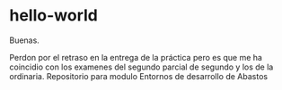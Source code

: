 # hello-world

Buenas.

  Perdon por el retraso en la entrega de la práctica pero es que me ha coincidio con los examenes del segundo parcial de segundo y los de la ordinaria.
Repositorio para modulo Entornos de desarrollo de Abastos
